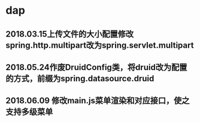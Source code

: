 # dap
## 2018.03.15上传文件的大小配置修改spring.http.multipart改为spring.servlet.multipart
## 2018.05.24作废DruidConfig类，将druid改为配置的方式，前缀为spring.datasource.druid
## 2018.06.09 修改main.js菜单渲染和对应接口，使之支持多级菜单

